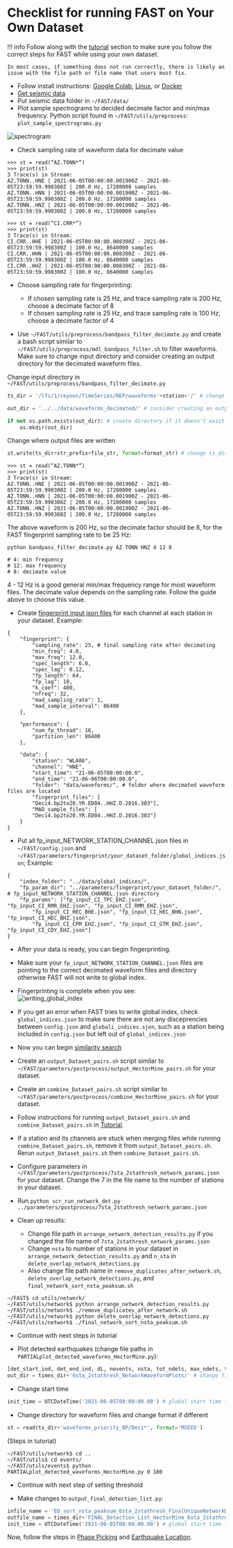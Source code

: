 # Checklist for running FAST on Your Own Dataset

!!! info
    Follow along with the [tutorial](tutorial.md) section to make sure you follow the correct steps for FAST while using your own dataset.  

    In most cases, if something does not run correctly, there is likely an issue with the file path or file name that users must fix.

* Follow install instructions: [Google Colab](setup_colab.md), [Linux](setup_linux.md), or [Docker](setup_docker.md)
* [Get seismic data](get_seismic_data.md)
* Put seismic data folder in `~/FAST/data/`
* Plot sample spectrograms to decided decimate factor and min/max frequency. Python script found in `~/FAST/utils/preprocess`: `plot_sample_spectrograms.py`

![spectrogram](img/spectrogram.png)

* Check sampling rate of waveform data for decimate value

```
>>> st = read(“AZ.TONN*“)
>>> print(st)
3 Trace(s) in Stream:
AZ.TONN..HNE | 2021-06-05T00:00:00.001900Z - 2021-06-05T23:59:59.990308Z | 200.0 Hz, 17280000 samples
AZ.TONN..HNN | 2021-06-05T00:00:00.001900Z - 2021-06-05T23:59:59.990308Z | 200.0 Hz, 17280000 samples
AZ.TONN..HNZ | 2021-06-05T00:00:00.001900Z - 2021-06-05T23:59:59.990308Z | 200.0 Hz, 17280000 samples
```  

```
>>> st = read(“CI.CRR*“)
>>> print(st)
3 Trace(s) in Stream:
CI.CRR..HHE | 2021-06-05T00:00:00.008300Z - 2021-06-05T23:59:59.998300Z | 100.0 Hz, 8640000 samples
CI.CRR..HHN | 2021-06-05T00:00:00.008300Z - 2021-06-05T23:59:59.998300Z | 100.0 Hz, 8640000 samples
CI.CRR..HHZ | 2021-06-05T00:00:00.008300Z - 2021-06-05T23:59:59.998300Z | 100.0 Hz, 8640000 samples
```

* Choose sampling rate for fingerprinting:  

     * If chosen sampling rate is 25 Hz, and trace sampling rate is 200 Hz, choose a decimate factor of 8
     * If chosen sampling rate is 25 Hz, and trace sampling rate is 100 Hz, choose a decimate factor of 4  
   
* Use `~/FAST/utils/preprocess/bandpass_filter_decimate.py` and create a bash script similar to `~/FAST/utils/preprocess/mdl_bandpass_filter.sh` to filter waveforms. Make sure to change input directory and consider creating an output directory for the decimated waveform files.  

Change input directory in  `~/FAST/utils/preprocess/bandpass_filter_decimate.py`  

``` py linenums="65"
ts_dir = '/lfs/1/ceyoon/TimeSeries/NEP/waveforms'+station+'/' # change input directory to reference where your waveforms are

out_dir = '../../data/waveforms_decimated/' # consider creating an output directory 

if not os.path.exists(out_dir): # create directory if it doesn't exist
    os.mkdir(out_dir)
```  

Change where output files are written

``` py linenums="114"
st.write(ts_dir+str_prefix+file_str, format=format_str) # change ts_dir to out_dir
```  

```
>>> st = read(“AZ.TONN*“)
>>> print(st)
3 Trace(s) in Stream:
AZ.TONN..HNE | 2021-06-05T00:00:00.001900Z - 2021-06-05T23:59:59.990308Z | 200.0 Hz, 17280000 samples
AZ.TONN..HNN | 2021-06-05T00:00:00.001900Z - 2021-06-05T23:59:59.990308Z | 200.0 Hz, 17280000 samples
AZ.TONN..HNZ | 2021-06-05T00:00:00.001900Z - 2021-06-05T23:59:59.990308Z | 200.0 Hz, 17280000 samples
```  

The above waveform is 200 Hz, so the decimate factor should be 8, for the FAST fingerprint sampling rate to be 25 Hz:  

```
python bandpass_filter_decimate.py AZ TONN HNZ 4 12 8

# 4: min frequency
# 12: max frequency
# 8: decimate value
```

4 - 12 Hz is a good general min/max frequency range for most waveform files. The decimate value depends on the sampling rate. Follow the guide above to choose this value.

* Create [fingerprint input json files](f_p.md) for each channel at each station in your dataset. Example:  

```
{
    "fingerprint": {
        "sampling_rate": 25, # final sampling rate after decimating
        "min_freq": 4.0,
        "max_freq": 12.0,
        "spec_length": 6.0,
        "spec_lag": 0.12,
        "fp_length": 64,
        "fp_lag": 10,
        "k_coef": 400,
        "nfreq": 32,
        "mad_sampling_rate": 1,
        "mad_sample_interval": 86400
    },

    "performance": {
        "num_fp_thread": 16,
        "partition_len": 86400
    },

    "data": {
        "station": "WLA06",
        "channel": "HNE",
        "start_time": "21-06-05T00:00:00.0",
        "end_time": "21-06-06T00:00:00.0",
        "folder": "data/waveforms/", # folder where decimated waveform files are located
        "fingerprint_files": [
	    "Deci4.bp2to20.YR.ED04..HHZ.D.2016.303"],
        "MAD_sample_files": [
	    "Deci4.bp2to20.YR.ED04..HHZ.D.2016.303"]
    }
}
```

* Put all fp_input_NETWORK_STATION_CHANNEL.json files in `~/FAST/config.json` and `~/FAST/parameters/fingerprint/your_dataset_folder/global_indices.json`; Example:    

```
{
	"index_folder": "../data/global_indices/",
	"fp_param_dir": "../parameters/fingerprint/your_dataset_folder/", # fp_input_NETWORK_STATION_CHANNEL.json directory
	"fp_params": ["fp_input_CI_TPC_EHZ.json", "fp_input_CI_RMR_EHZ.json", "fp_input_CI_RMM_EHZ.json",
		"fp_input_CI_HEC_BHE.json", "fp_input_CI_HEC_BHN.json", "fp_input_CI_HEC_BHZ.json",
		"fp_input_CI_CPM_EHZ.json", "fp_input_CI_GTM_EHZ.json", "fp_input_CI_CDY_EHZ.json"]
}
```  

* After your data is ready, you can begin fingerprinting.  

* Make sure your `fp_input_NETWORK_STATION_CHANNEL.json` files are pointing to the correct decimated waveform files and directory otherwise FAST will not write to global index.

* Fingerprinting is complete when you see:  
![writing_global_index](img/writing_global_index.png)  

* If you get an error when FAST tries to write global index, check `global_indices.json` to make sure there are not any disceprencies between `config.json` and `globali_indices.sjon`, such as a station being included in `config.json` but left out of `global_indices.json`

* Now you can begin [similarity search](sim_search.md)  

* Create an `output_Dataset_pairs.sh` script similar to `~/FAST/parameters/postprocess/output_HectorMine_pairs.sh` for your dataset.  
* Create an `combine_Dataset_pairs.sh` script similar to `~/FAST/parameters/postprocess/combine_HectorMine_pairs.sh` for your dataset.  

* Follow instructions for running `output_Dataset_pairs.sh` and `combine_Dataset_pairs.sh` in [Tutorial](tutorial.md).  

* If a station and its channels are stuck when merging files while running `combine_Dataset_pairs.sh`, remove it from `output_Dataset_pairs.sh`. Rerun `output_Dataset_pairs.sh` then `combine_Dataset_pairs.sh`.  

* Configure parameters in `~/FAST/parameters/postprocess/7sta_2stathresh_network_params.json` for your dataset. Change the 7 in the file name to the number of stations in your dataset.

* Run `python scr_run_network_det.py ../parameters/postprocess/7sta_2stathresh_network_params.json`

* Clean up results:  
    * Change file path in `arrange_network_detection_results.py` if you changed the file name of `7sta_2stathresh_network_params.json`
    * Change `nsta` to number of stations in your dataset in `arrange_network_detection_results.py` and `n_sta` in  `delete_overlap_network_detections.py`  
    * Also change file path name in `remove_duplicates_after_network.sh`, `delete_overlap_network_detections.py`, and `final_network_sort_nsta_peaksum.sh`  


```
~/FAST$ cd utils/network/
~/FAST/utils/network$ python arrange_network_detection_results.py
~/FAST/utils/network$ ./remove_duplicates_after_network.sh
~/FAST/utils/network$ python delete_overlap_network_detections.py
~/FAST/utils/network$ ./final_network_sort_nsta_peaksum.sh
```  

* Continue with next steps in tutorial  

* Plot detected earthquakes (change file paths in `PARTIALplot_detected_waveforms_HectorMine.py`):  

``` py linenums="24"
[det_start_ind, det_end_ind, dL, nevents, nsta, tot_ndets, max_ndets, tot_vol, max_vol, peaksum, num_sta, diff_ind] = np.loadtxt(times_dir+'sort_nsta_peaksum_6sta_2stathresh_FinalUniqueNetworkDetectionTimes.txt', usecols=(0,1,2,3,4,5,6,7,8,9,10,11), unpack=True) # change file name
out_dir = times_dir+'6sta_2stathresh_NetworkWaveformPlots/' # change file name
```  
* Change start time  

``` py linenums="39"
init_time = UTCDateTime('2021-06-05T00:00:00.00') # global start time for all channels
```

* Change directory for waveform files and change format if different  

``` py linenums="50"
st = read(ts_dir+'waveforms_priority_BP/Deci*', format='MSEED') 
```  

(Steps in tutorial)  
```
~/FAST/utils/network$ cd ..
~/FAST/utils$ cd events/
~/FAST/utils/events$ python PARTIALplot_detected_waveforms_HectorMine.py 0 100
```  

* Continue with next step of setting threshold  

* Make changes to `output_final_detection_list.py`:  

``` py linenums="10"
infile_name = 'EQ_sort_nsta_peaksum_6sta_2stathresh_FinalUniqueNetworkDetectionTimes.txt'
outfile_name = times_dir+'FINAL_Detection_List_HectorMine_6sta_2stathresh.txt'
init_time = UTCDateTime('2021-06-05T00:00:00.00') # global start time for all channels
```   

Now, follow the steps in [Phase Picking](phase_picking.md) and [Earthquake Location](earthquake_location.md).  